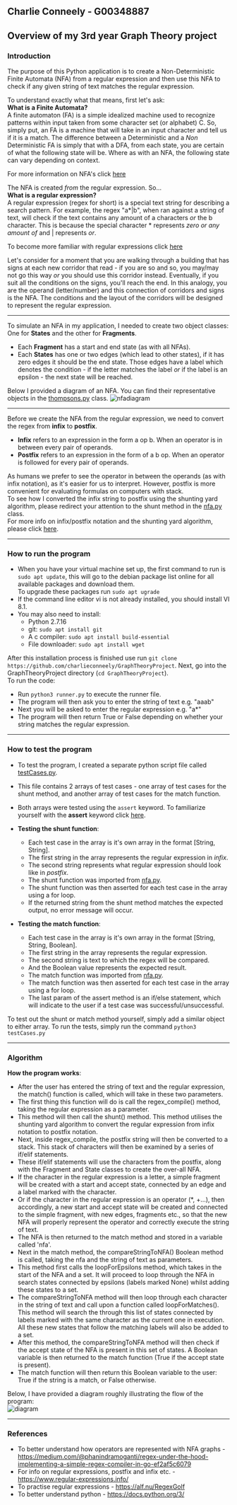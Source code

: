 ## Charlie Conneely - G00348887
## Overview of my 3rd year Graph Theory project

### **Introduction**
The purpose of this Python application is to create a Non-Deterministic Finite Automata (NFA) from a regular expression and then use this NFA to check if any given string of text matches the regular expression. 

To understand exactly what that means, first let's ask: \
**What is a Finite Automata?** \
A finite automaton (FA) is a simple idealized machine used to recognize patterns within input taken from some character set (or alphabet) C. So, simply put, an FA is a machine that will take in an input character and tell us if it is a match. 
The difference between a Deterministic and a *Non* Deterministic FA is simply that with a DFA, from each state, you are certain of what the following state will be. Where as with an NFA, the following state can vary depending on context.

For more information on NFA's click [here](https://www.tutorialspoint.com/automata_theory/non_deterministic_finite_automaton.htm)

The NFA is created *from* the regular expression. So... \
**What is a regular expression?**  \
A regular expression (regex for short) is a special text string for describing a search pattern. For example, the regex "a*|b", when ran against a string of text, will check if the text contains any amount of a characters *or* the b character. This is because the special character * represents *zero or any amount of* and | represents *or*.

To become more familiar with regular expressions click [here](https://www.regular-expressions.info/quickstart.html) 

Let's consider for a moment that you are walking through a building that has signs at each new corridor that read - if you are so and so, you may/may not go this way *or* you should use this corridor instead. Eventually, if you suit all the conditions on the signs, you'll reach the end. In this analogy, you are the operand (letter/number) and this connection of corridors and signs is the NFA. The conditions and the layout of the corridors will be designed to represent the regular expression. 

***
To simulate an NFA in my application, I needed to create two object classes: One for **States** and the other for **Fragments**.
- Each **Fragment** has a start and end state (as with all NFAs).  
- Each **States** has one or two edges (which lead to other states), if it has zero edges it should be the end state. Those edges have a label which denotes the condition - if the letter matches the label *or* if the label is an epsilon - the next state will be reached.    

Below I provided a diagram of an NFA. You can find their representative objects in the [thompsons.py](./thompsons.py) class.
![nfadiagram](/imgs/nfaDiagram.png)
***
Before we create the NFA from the regular expression, we need to convert the regex from **infix** to **postfix**.   
- **Infix** refers to an expression in the form a op b. When an operator is in between every pair of operands.   
- **Postfix** refers to an expression in the form of a b op. When an operator is followed for every pair of operands. 

As humans we prefer to see the operator in between the operands (as with infix notation), as it's easier for us to interpret. However, postfix is more convenient for evaluating formulas on computers with stack.  
To see how I converted the infix string to postfix using the shunting yard algorithm, please redirect your attention to the shunt method in the [nfa.py](./nfa.py) class.   
For more info on infix/postfix notation and the shunting yard algorithm, please click [here](https://brilliant.org/wiki/shunting-yard-algorithm/).
***
### **How to run the program**
- When you have your virtual machine set up, the first command to run is `sudo apt update`, this will go to the debian package list online for all available packages and download them.   
To upgrade these packages run `sudo apt ugrade` 
- If the command line editor vi is not already installed, you should install VI 8.1. 
- You may also need to install:
  - Python 2.7.16
  - git: `sudo apt install git`
  - A c compiler: `sudo apt install build-essential`
  - File downloader: `sudo apt install wget` 

After this installation process is finished use run `git clone https://github.com/charlieconneely/GraphTheoryProject`. Next, go into the GraphTheoryProject directory (`cd GraphTheoryProject`).   
To run the code:
- Run `python3 runner.py` to execute the runner file.
- The program will then ask you to enter the string of text e.g. "aaab"
- Next you will be asked to enter the regular expression e.g. "a*"
- The program will then return True or False depending on whether your string matches the regular expression.
***
### **How to test the program**
- To test the program, I created a separate python script file called [testCases.py](./testCases.py).
- This file contains 2 arrays of test cases - one array of test cases for the shunt method, and another array of test cases for the match function. 
- Both arrays were tested using the `assert` keyword. To familiarize yourself with the **assert** keyword click [here](https://www.w3schools.com/python/ref_keyword_assert.asp).
- **Testing the shunt function**:
  - Each test case in the array is it's own array in the format [String, String].
  - The first string in the array represents the regular expression in *infix*.
  - The second string represents what regular expression should look like in *postfix*. 
  - The shunt function was imported from [nfa.py](./nfa.py). 
  - The shunt function was then asserted for each test case in the array using a for loop.
  - If the returned string from the shunt method matches the expected output, no error message will occur.

- **Testing the match function**: 
  - Each test case in the array is it's own array in the format [String, String, Boolean].
  - The first string in the array represents the regular expression.
  - The second string is text to which the regex will be compared.
  - And the Boolean value represents the expected result.
  - The match function was imported from [nfa.py](./nfa.py).
  - The match function was then asserted for each test case in the array using a for loop.
  - The last param of the assert method is an if/else statement, which will indicate to the user if a test case was successful/unsuccessful.

To test out the shunt or match method yourself, simply add a similar object to either array. 
To run the tests, simply run the command `python3 testCases.py`
*** 
### **Algorithm** 
**How the program works**:
- After the user has entered the string of text and the regular expression, the match() function is called, which will take in these two parameters.
- The first thing this function will do is call the regex_compile() method, taking the regular expression as a parameter.
- This method will then call the shunt() method. This method utilises the shunting yard algorithm to convert the regular expression from infix notation to postfix notation.
- Next, inside regex_compile, the postfix string will then be converted to a stack. This stack of characters will then be examined by a series of if/elif statements.
- These if/elif statements will use the characters from the postfix, along with the Fragment and State classes to create the over-all NFA.
- If the character in the regular expression is a letter, a simple fragment will be created with a start and accept state, connected by an edge and a label marked with the character.
- Or if the character in the regular expression is an operator (*, +...), then accordingly, a new start and accept state will be created and connected to the simple fragment, with new edges, fragments etc., so that the new NFA will properly represent the operator and correctly execute the string of text.
- The NFA is then returned to the match method and stored in a variable called 'nfa'.
- Next in the match method, the compareStringToNFA() Boolean method is called, taking the nfa and the string of text as parameters.
- This method first calls the loopForEpsilons method, which takes in the start of the NFA and a set. It will proceed to loop through the NFA in search states connected by epsilons (labels marked None) whilst adding these states to a set.
- The compareStringToNFA method will then loop through each character in the string of text and call upon a function called loopForMatches(). This method will search the through this list of states connected by labels marked with the same character as the current one in execution. All these new states that follow the matching labels will also be added to a set.
- After this method, the compareStringToNFA method will then check if the accept state of the NFA is present in this set of states. A Boolean variable is then returned to the match function (True if the accept state is present).
- The match function will then return this Boolean variable to the user: True if the string is a match, or False otherwise.

Below, I have provided a diagram roughly illustrating the flow of the program:   
![diagram](./imgs/algorithm-diagram.PNG)
***
### **References**
- To better understand how operators are represented with NFA graphs -  https://medium.com/@phanindramoganti/regex-under-the-hood-implementing-a-simple-regex-compiler-in-go-ef2af5c6079
- For info on regular expressions, postfix and infix etc. - https://www.regular-expressions.info/
- To practise regular expressions - https://alf.nu/RegexGolf
- To better understand python - https://docs.python.org/3/


